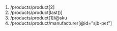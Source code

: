 1. /products/product[2]
2. /products/product[last()]
3. /products/product[1]/@sku
4. /products/product/manufacturer[@id="sjb-pet"]